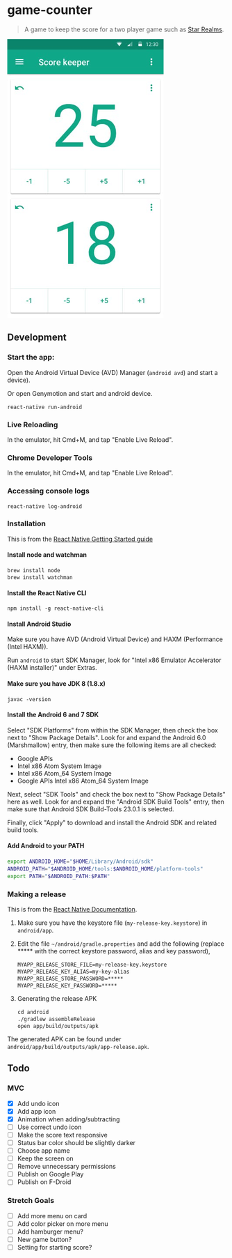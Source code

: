 # game-counter

> A game to keep the score for a two player game such as [Star Realms](https://boardgamegeek.com/boardgame/147020/star-realms).

![Screenshot](screenshot.jpg)

## Development

### Start the app:

Open the Android Virtual Device (AVD) Manager (`android avd`) and start a device).

Or open Genymotion and start and android device.

```
react-native run-android
```

### Live Reloading

In the emulator, hit Cmd+M, and tap "Enable Live Reload".

### Chrome Developer Tools

In the emulator, hit Cmd+M, and tap "Enable Live Reload".

### Accessing console logs

```
react-native log-android
```

### Installation

This is from the [React Native Getting Started guide](http://facebook.github.io/react-native/docs/getting-started.html)

#### Install node and watchman

```
brew install node
brew install watchman
```

#### Install the React Native CLI

```
npm install -g react-native-cli
```

#### Install Android Studio

Make sure you have AVD (Android Virtual Device) and HAXM (Performance (Intel HAXM)).

Run `android` to start SDK Manager, look for "Intel x86 Emulator Accelerator (HAXM installer)" under Extras.

#### Make sure you have JDK 8 (1.8.x)

```
javac -version
```

#### Install the Android 6 and 7 SDK

Select "SDK Platforms" from within the SDK Manager, then check the box next to "Show Package Details". Look for and expand the Android 6.0 (Marshmallow) entry, then make sure the following items are all checked:

- Google APIs
- Intel x86 Atom System Image
- Intel x86 Atom_64 System Image
- Google APIs Intel x86 Atom_64 System Image

Next, select "SDK Tools" and check the box next to "Show Package Details" here as well. Look for and expand the "Android SDK Build Tools" entry, then make sure that Android SDK Build-Tools 23.0.1 is selected.

Finally, click "Apply" to download and install the Android SDK and related build tools.

#### Add Android to your PATH

```sh
export ANDROID_HOME="$HOME/Library/Android/sdk"
ANDROID_PATH="$ANDROID_HOME/tools:$ANDROID_HOME/platform-tools"
export PATH="$ANDROID_PATH:$PATH"
```

### Making a release

This is from the [React Native Documentation](http://facebook.github.io/react-native/docs/signed-apk-android.html).

1. Make sure you have the keystore file (`my-release-key.keystore`) in `android/app`.
1. Edit the file `~/android/gradle.properties` and add the following (replace ***** with the correct keystore password, alias and key password),

    ```
    MYAPP_RELEASE_STORE_FILE=my-release-key.keystore
    MYAPP_RELEASE_KEY_ALIAS=my-key-alias
    MYAPP_RELEASE_STORE_PASSWORD=*****
    MYAPP_RELEASE_KEY_PASSWORD=*****
    ```

1. Generating the release APK

    ```
    cd android
    ./gradlew assembleRelease
    open app/build/outputs/apk
    ```

The generated APK can be found under `android/app/build/outputs/apk/app-release.apk`.

## Todo

### MVC

- [x] Add undo icon
- [x] Add app icon
- [x] Animation when adding/subtracting
- [ ] Use correct undo icon
- [ ] Make the score text responsive
- [ ] Status bar color should be slightly darker
- [ ] Choose app name
- [ ] Keep the screen on
- [ ] Remove unnecessary permissions
- [ ] Publish on Google Play
- [ ] Publish on F-Droid

### Stretch Goals

- [ ] Add more menu on card
- [ ] Add color picker on more menu
- [ ] Add hamburger menu?
- [ ] New game button?
- [ ] Setting for starting score?
